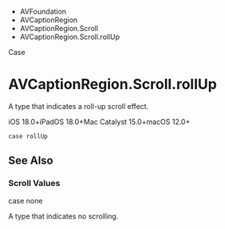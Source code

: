 

- AVFoundation
- AVCaptionRegion
- AVCaptionRegion.Scroll
-  AVCaptionRegion.Scroll.rollUp 

Case

# AVCaptionRegion.Scroll.rollUp

A type that indicates a roll-up scroll effect.

iOS 18.0+iPadOS 18.0+Mac Catalyst 15.0+macOS 12.0+

``` source
case rollUp
```

## See Also

### Scroll Values

case none

A type that indicates no scrolling.


